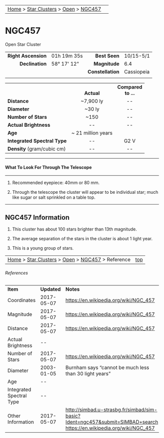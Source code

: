 <script src="/js/whatsup.js"></script>
<script type="text/javascript">
	var objectName ="NGC 457"
	var objectDesc ="Open Star Cluster"
	var objectImage="other"
</script>

|    |    |
|:---|---:|
|[Home](/notes/#object-notes) > [Star Clusters](/notes/#star-clusters) > [Open](../!open-cluster-info) > [NGC457](#ngc457)| <div id=whatsup></div> |

# NGC457
Open Star Cluster

|   |   |   |   |
|--:|:--|--:|:--|
|**Right Ascension**|01h 19m 35s|**Best Seen**|10/15-5/1|
|**Declination**|58&deg; 17' 12"	|**Magnitude**|6.4|
|   |   |**Constellation**|Cassiopeia|
|   |   |   |   |

|   |   |   |
|---|:---:|:---:|
|   | <br/>**Actual**| **Compared<br/>to ...** |
|**Distance** | ~7,900 ly | -- |
|**Diameter** | ~30 ly | -- |
|**Number of Stars**| ~150 | -- |
|**Actual Brightness**| -- | -- |
|**Age** | ~ 21 million years |   |
|**Integrated Spectral Type** | -- | G2 V |
|**Density** (gram/cubic cm) | -- | -- |

---
#### What To Look For Through The Telescope
---

1.	Recommended eyepiece: 40mm or 80 mm.

2.	Through the telescope the cluster will appear to be individual star; much like sugar or salt sprinkled on a table top.

---
## NGC457 Information

1.	This cluster has about 100 stars brighter than 13th magnitude.
   
2.	The average separation of the stars in the cluster is about 1 light year.
   
3.	This is a young group of stars.

|    |    |
|:---|---:|
|[Home](/notes/#object-notes) > [Star Clusters](/notes/#star-clusters) > [Open](../!open-cluster-info) > [NGC457](#ngc457) > Reference|[top](#ngc457)|

###### References

|   |   |   |
|---|---|---|
|**Item**|**Updated**|**Notes**|
|Coordinates|2017-05-07|<https://en.wikipedia.org/wiki/NGC_457>|
|Magnitude|2017-05-07|<https://en.wikipedia.org/wiki/NGC_457>|
|Distance|2017-05-07|https://en.wikipedia.org/wiki/NGC_457|
|Actual Brightness| -- |  |
|Number of Stars|2017-05-07|<https://en.wikipedia.org/wiki/NGC_457>|
|Diameter|2003-01-05|Burnham says “cannot be much less than 30 light years”|
|Age| -- |  |
|Integrated Spectral Type| -- |  |
|Other Information|2017-05-07|<http://simbad.u-strasbg.fr/simbad/sim-basic?Ident=ngc457&submit=SIMBAD+search><br/><https://en.wikipedia.org/wiki/NGC_457>|
